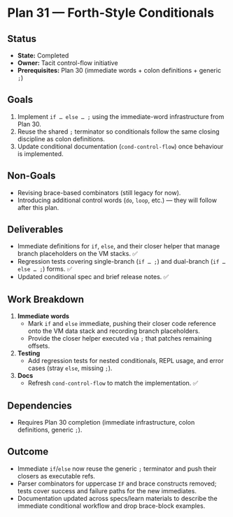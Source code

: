 # Plan 31 — Forth-Style Conditionals

## Status
- **State:** Completed
- **Owner:** Tacit control-flow initiative
- **Prerequisites:** Plan 30 (immediate words + colon definitions + generic `;`)

## Goals
1. Implement `if … else … ;` using the immediate-word infrastructure from Plan 30.
2. Reuse the shared `;` terminator so conditionals follow the same closing discipline as colon definitions.
3. Update conditional documentation (`cond-control-flow`) once behaviour is implemented.

## Non-Goals
- Revising brace-based combinators (still legacy for now).
- Introducing additional control words (`do`, `loop`, etc.) — they will follow after this plan.

## Deliverables
- Immediate definitions for `if`, `else`, and their closer helper that manage branch placeholders on the VM stacks. ✅
- Regression tests covering single-branch (`if … ;`) and dual-branch (`if … else … ;`) forms. ✅
- Updated conditional spec and brief release notes. ✅

## Work Breakdown
1. **Immediate words**
   - Mark `if` and `else` immediate, pushing their closer code reference onto the VM data stack and recording branch placeholders.
   - Provide the closer helper executed via `;` that patches remaining offsets.
2. **Testing**
   - Add regression tests for nested conditionals, REPL usage, and error cases (stray `else`, missing `;`).
3. **Docs**
   - Refresh `cond-control-flow` to match the implementation. ✅

## Dependencies
- Requires Plan 30 completion (immediate infrastructure, colon definitions, generic `;`).

## Outcome
- Immediate `if`/`else` now reuse the generic `;` terminator and push their closers as executable refs.
- Parser combinators for uppercase `IF` and brace constructs removed; tests cover success and failure paths for the new immediates.
- Documentation updated across specs/learn materials to describe the immediate conditional workflow and drop brace-block examples.
